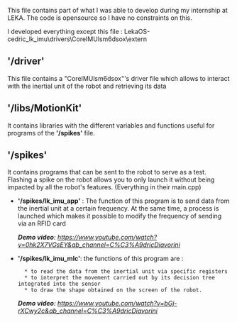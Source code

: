 This file contains part of what I was able to develop during my internship at LEKA. 
The code is opensource so I have no constraints on this.

I developed everything except this file :
LekaOS-cedric_lk_imu\drivers\CoreIMUlsm6dsox\extern


## '/driver'
This file contains a "CoreIMUlsm6dsox"'s driver file which allows to interact with the inertial unit of the robot and retrieving its data

## '/libs/MotionKit'
It contains libraries with the different variables and functions useful for programs of the **'/spikes'** file.

## '/spikes'
It contains programs that can be sent to the robot to serve as a test. 
Flashing a spike on the robot allows you to only launch it without being impacted by all the robot's features.
(Everything in their main.cpp)

- **'/spikes/lk_imu_app'** : The function of this program is to send data from the inertial unit at a certain frequency.
	At the same time, a process is launched which makes it possible to modify the frequency of sending via an RFID card

	***Demo video**: https://www.youtube.com/watch?v=0hk2X7VGsEY&ab_channel=C%C3%A9dricDiavorini*


- **'/spikes/lk_imu_mlc'**: the functions of this program are :

		* to read the data from the inertial unit via specific registers
		* to interpret the movement carried out by its decision tree integrated into the sensor 
		* to draw the shape obtained on the screen of the robot.

	***Demo video**: https://www.youtube.com/watch?v=bGj-rXCwy2c&ab_channel=C%C3%A9dricDiavorini*